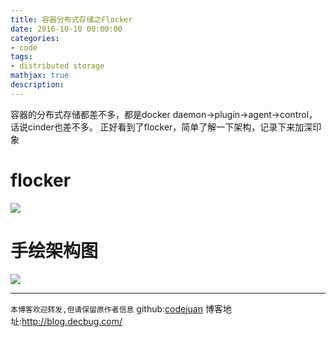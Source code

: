 ```yaml
---
title: 容器分布式存储之Flocker
date: 2016-10-10 00:00:00
categories:
- code
tags: 
- distributed storage
mathjax: true
description: 
---
```


容器的分布式存储都差不多，都是docker daemon->plugin->agent->control，话说cinder也差不多。
正好看到了flocker，简单了解一下架构，记录下来加深印象

<!--more-->
# flocker
![](https://uploads.disquscdn.com/images/b891c982b375e67d8f6e22030c0404e86e3ea54c2f086be24e54dbd921d62e97.png)

# 手绘架构图
![](https://uploads.disquscdn.com/images/edf315d6c61c5b6ef839fbd8513ebb7969f91d36d87984062f9a779601ba0e10.jpg)



----------------------------

`本博客欢迎转发,但请保留原作者信息`
github:[codejuan](https://github.com/CodeJuan)
博客地址:http://blog.decbug.com/


